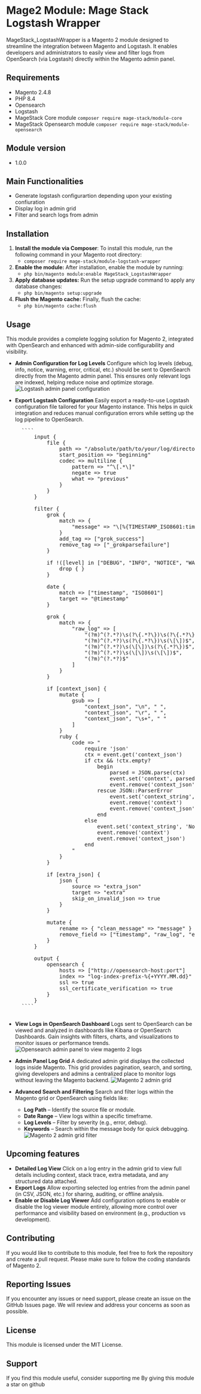 # Mage2 Module: Mage Stack Logstash Wrapper
MageStack_LogstashWrapper is a Magento 2 module designed to streamline the integration between Magento and Logstash. It enables developers and administrators to easily view and filter logs from OpenSearch (via Logstash) directly within the Magento admin panel.

## Requirements
- Magento 2.4.8
- PHP 8.4
- Opensearch
- Logstash
- MageStack Core module
    ``composer require mage-stack/module-core``
- MageStack Opensearch module
    ``composer require mage-stack/module-opensearch``

## Module version
- 1.0.0

## Main Functionalities
- Generate logstash configurartion depending upon your existing confiuration
- Display log in admin grid
- Filter and search logs from admin

## Installation
1. **Install the module via Composer**:
    To install this module, run the following command in your Magento root directory:
    - ``composer require mage-stack/module-logstash-wrapper``
2. **Enable the module:**
    After installation, enable the module by running:
   - ``php bin/magento module:enable MageStack_LogstashWrapper``
3. **Apply database updates:**
    Run the setup upgrade command to apply any database changes:
    - ``php bin/magento setup:upgrade``
4. **Flush the Magento cache:**
    Finally, flush the cache:
   -  ``php bin/magento cache:flush``

## Usage
This module provides a complete logging solution for Magento 2, integrated with OpenSearch and enhanced with admin-side configurability and visibility.

- **Admin Configuration for Log Levels** 
   Configure which log levels (debug, info, notice, warning, error, critical, etc.) should be sent to OpenSearch directly from the Magento admin panel. This ensures only relevant logs are indexed, helping reduce noise and optimize storage.
   ![Logstash admin panel configuration](docs/assets/config.png)

- **Export Logstash Configuration**
    Easily export a ready-to-use Logstash configuration file tailored for your Magento instance. This helps in quick integration and reduces manual configuration errors while setting up the log pipeline to OpenSearch.
    <pre>
    ````
        input {
            file {
                path => "/absolute/path/to/your/log/directory/**/*.log"
                start_position => "beginning"
                codec => multiline {
                    pattern => "^\[.*\]"
                    negate => true
                    what => "previous"
                }
            }
        }

        filter {
            grok {
                match => {
                    "message" => "\[%{TIMESTAMP_ISO8601:timestamp}\] %{WORD:channel}\.%{LOGLEVEL:level}: %{GREEDYDATA:raw_log}"
                }
                add_tag => ["grok_success"]
                remove_tag => ["_grokparsefailure"]
            }

            if !([level] in ["DEBUG", "INFO", "NOTICE", "WARNING", "ERROR", "CRITICAL", "ALERT", "EMERGENCY"]) {
                drop { }
            }

            date {
                match => ["timestamp", "ISO8601"]
                target => "@timestamp"
            }

            grok {
                match => {
                    "raw_log" => [
                        "(?m)^(?<clean_message>.*?)\s(?<context_json>\{.*?\})\s(?<extra_json>\{.*?\})$",
                        "(?m)^(?<clean_message>.*?)\s(?<context_json>\{.*?\})\s(\[\])$",
                        "(?m)^(?<clean_message>.*?)\s(\[\])\s(?<extra_json>\{.*?\})$",
                        "(?m)^(?<clean_message>.*?)\s(\[\])\s(\[\])$",
                        "(?m)^(?<clean_message>.*?)$"
                    ]
                }
            }

            if [context_json] {
                mutate {
                    gsub => [
                        "context_json", "\n", " ",
                        "context_json", "\r", " ",
                        "context_json", "\s+", " "
                    ]
                }
                ruby {
                    code => "
                        require 'json'
                        ctx = event.get('context_json')
                        if ctx && !ctx.empty?
                            begin
                                parsed = JSON.parse(ctx)
                                event.set('context', parsed)
                                event.remove('context_json')
                            rescue JSON::ParserError
                                event.set('context_string', ctx)
                                event.remove('context')
                                event.remove('context_json')
                            end
                        else
                            event.set('context_string', 'No valid JSON')
                            event.remove('context')
                            event.remove('context_json')
                        end
                    "
                }
            }

            if [extra_json] {
                json {
                    source => "extra_json"
                    target => "extra"
                    skip_on_invalid_json => true
                }
            }

            mutate {
                rename => { "clean_message" => "message" }
                remove_field => ["timestamp", "raw_log", "extra_json", "event"]
            }
        }

        output {
            opensearch {
                hosts => ["http://opensearch-host:port"]
                index => "log-index-prefix-%{+YYYY.MM.dd}"
                ssl => true
                ssl_certificate_verification => true
            }
        }
    ````
    </pre>
- **View Logs in OpenSearch Dashboard**
    Logs sent to OpenSearch can be viewed and analyzed in dashboards like Kibana or OpenSearch Dashboards. Gain insights with filters, charts, and visualizations to monitor issues or performance trends.
    ![Opensearch admin panel to view magento 2 logs](docs/assets/opensearch_dashboard.png)
    
- **Admin Panel Log Grid**
    A dedicated admin grid displays the collected logs inside Magento. This grid provides pagination, search, and sorting, giving developers and admins a centralized place to monitor logs without leaving the Magento backend.
    ![Magento 2 admin grid](docs/assets/admin_grid_log.png)

- **Advanced Search and Filtering**
    Search and filter logs within the Magento grid or OpenSearch using fields like:
    - **Log Path** – Identify the source file or module.
    - **Date Range** – View logs within a specific timeframe.
    - **Log Levels** – Filter by severity (e.g., error, debug).
    - **Keywords** – Search within the message body for quick debugging.
    ![Magento 2 admin grid filter](docs/assets/admin_filter.png)
    
## Upcoming features
- **Detailed Log View**
    Click on a log entry in the admin grid to view full details including context, stack trace, extra metadata, and any structured data attached.
- **Export Logs**
    Allow exporting selected log entries from the admin panel (in CSV, JSON, etc.) for sharing, auditing, or offline analysis.
- **Enable or Disable Log Viewer**
    Add configuration options to enable or disable the log viewer module entirely, allowing more control over performance and visibility based on environment (e.g., production vs development).

## Contributing
If you would like to contribute to this module, feel free to fork the repository and create a pull request. Please make sure to follow the coding standards of Magento 2.

## Reporting Issues
If you encounter any issues or need support, please create an issue on the GitHub Issues page. We will review and address your concerns as soon as possible.

## License
This module is licensed under the MIT License.

## Support
If you find this module useful, consider supporting me By giving this module a star on github